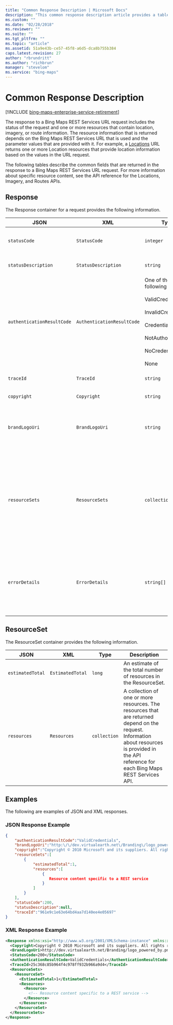 ```yaml
---
title: "Common Response Description | Microsoft Docs"
description: "This common response description article provides a table that describes the common fields that are returned in the response to a Bing Maps REST services URL request, ResourceSet container information, and responses in JSON and XML formats."
ms.custom: ""
ms.date: "02/28/2018"
ms.reviewer: ""
ms.suite: ""
ms.tgt_pltfrm: ""
ms.topic: "article"
ms.assetid: 51a9e43b-ce57-45f8-a6d5-dca8b755b384
caps.latest.revision: 27
author: "rbrundritt"
ms.author: "richbrun"
manager: "stevelom"
ms.service: "bing-maps"
---
```


# Common Response Description

[!INCLUDE [bing-maps-enterprise-service-retirement](../includes/bing-maps-enterprise-service-retirement.md)]

The response to a Bing Maps REST Services URL request includes the status of the request and one or more resources that contain location, imagery, or route information. The resource information that is returned depends on the Bing Maps REST Services URL that is used and the parameter values that are provided with it. For example, a [Locations](locations/index.md) URL returns one or more Location resources that provide location information based on the values in the URL request.  
  
 The following tables describe the common fields that are returned in the response to a Bing Maps REST Services URL request. For more information about specific resource content, see the API reference for the Locations, Imagery, and Routes APIs.  
  
## Response  

The Response container for a request provides the following information.  
  
|JSON|XML|Type|Description|  
|----------|---------|----------|-----------------|  
|`statusCode`|`StatusCode`|`integer`|The HTTP Status code for the request.|  
|`statusDescription`|`StatusDescription`|`string`|A description of the HTTP status code.|  
|`authenticationResultCode`|`AuthenticationResultCode`|One of the following values:<br /><br /> ValidCredentials<br /><br /> InvalidCredentials<br /><br /> CredentialsExpired<br /><br /> NotAuthorized<br /><br /> NoCredentials<br /><br /> None|A status code that offers additional information about authentication success or failure.|  
|`traceId`|`TraceId`|`string`|A unique identifier for the request.|  
|`copyright`|`Copyright`|`string`|A copyright notice.|  
|`brandLogoUri`|`BrandLogoUri`|`string`|A URL that references a brand image to support contractual branding requirements.|  
|`resourceSets`|`ResourceSets`|`collection`|A collection of ResourceSet objects. A ResourceSet is a container of Resources returned by the request. For more information, see the ResourceSet section below.|  
|`errorDetails`|`ErrorDetails`|`string[]`|A collection of error descriptions. For example, ErrorDetails can identify parameter values that are not valid or missing.|  
  
## ResourceSet

The ResourceSet container provides the following information.  
  
|JSON|XML|Type|Description|  
|----------|---------|----------|-----------------|  
|`estimatedTotal`|`EstimatedTotal`|`long`|An estimate of the total number of resources in the ResourceSet.|  
|`resources`|`Resources`|`collection`|A collection of one or more resources. The resources that are returned depend on the request. Information about resources is provided in the API reference for each Bing Maps REST Services API.|  
  
## Examples

The following are examples of JSON and XML responses.  
  
### JSON Response Example  
  
```json
{  
    "authenticationResultCode":"ValidCredentials",  
    "brandLogoUri":"http:\/\/dev.virtualearth.net\/Branding\/logo_powered_by.png",  
    "copyright":"Copyright © 2010 Microsoft and its suppliers. All rights reserved. This API cannot be accessed and the content and any results may not be used, reproduced or transmitted in any manner without express written permission from Microsoft Corporation.",  
    "resourceSets":[  
        {  
            "estimatedTotal":1,  
            "resources":[  
                {  
                   Resource content specific to a REST service  
                }  
            ]  
        }  
    ],  
    "statusCode":200,  
    "statusDescription":null,  
    "traceId":"961e9c1e63e64bd4aa7d140ee4e05697"  
}  
```  
  
### XML Response Example  
  
```xml
<Response xmlns:xsi="http://www.w3.org/2001/XMLSchema-instance" xmlns:xsd="http://www.w3.org/2001/XMLSchema" xmlns="http://schemas.microsoft.com/search/local/ws/rest/v1">  
  <Copyright>Copyright © 2010 Microsoft and its suppliers. All rights reserved. This API cannot be accessed and the content and any results may not be used, reproduced or transmitted in any manner without express written permission from Microsoft Corporation.</Copyright>  
  <BrandLogoUri>http://dev.virtualearth.net/Branding/logo_powered_by.png</BrandLogoUri>  
  <StatusCode>200</StatusCode>  
  <AuthenticationResultCode>ValidCredentials</AuthenticationResultCode>  
  <TraceId>25c368c85b964f4c978ff932b966a9d4</TraceId>  
  <ResourceSets>  
    <ResourceSet>  
      <EstimatedTotal>1</EstimatedTotal>  
      <Resources>  
        <Resource>  
          <!-- Resource content specific to a REST service -->  
        </Resource>  
      </Resources>  
    </ResourceSet>  
  </ResourceSets>  
</Response>  
```